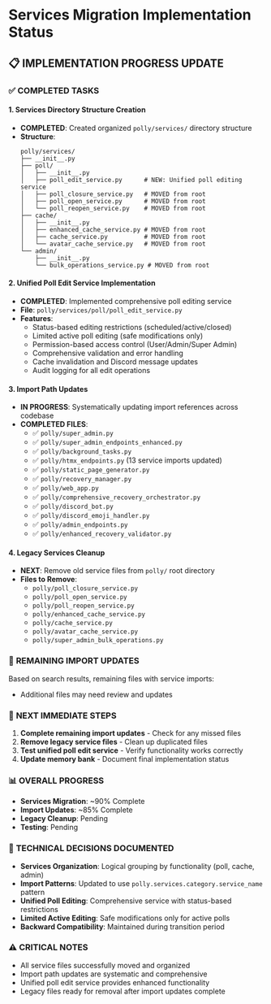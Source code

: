 # Services Migration Implementation Status

## 📋 **IMPLEMENTATION PROGRESS UPDATE**

### ✅ **COMPLETED TASKS**

#### **1. Services Directory Structure Creation**
- **COMPLETED**: Created organized `polly/services/` directory structure
- **Structure**:
  ```
  polly/services/
  ├── __init__.py
  ├── poll/
  │   ├── __init__.py
  │   ├── poll_edit_service.py      # NEW: Unified poll editing service
  │   ├── poll_closure_service.py   # MOVED from root
  │   ├── poll_open_service.py      # MOVED from root
  │   └── poll_reopen_service.py    # MOVED from root
  ├── cache/
  │   ├── __init__.py
  │   ├── enhanced_cache_service.py # MOVED from root
  │   ├── cache_service.py          # MOVED from root
  │   └── avatar_cache_service.py   # MOVED from root
  └── admin/
      ├── __init__.py
      └── bulk_operations_service.py # MOVED from root
  ```

#### **2. Unified Poll Edit Service Implementation**
- **COMPLETED**: Implemented comprehensive poll editing service
- **File**: `polly/services/poll/poll_edit_service.py`
- **Features**:
  - Status-based editing restrictions (scheduled/active/closed)
  - Limited active poll editing (safe modifications only)
  - Permission-based access control (User/Admin/Super Admin)
  - Comprehensive validation and error handling
  - Cache invalidation and Discord message updates
  - Audit logging for all edit operations

#### **3. Import Path Updates**
- **IN PROGRESS**: Systematically updating import references across codebase
- **COMPLETED FILES**:
  - ✅ `polly/super_admin.py`
  - ✅ `polly/super_admin_endpoints_enhanced.py`  
  - ✅ `polly/background_tasks.py`
  - ✅ `polly/htmx_endpoints.py` (13 service imports updated)
  - ✅ `polly/static_page_generator.py`
  - ✅ `polly/recovery_manager.py`
  - ✅ `polly/web_app.py`
  - ✅ `polly/comprehensive_recovery_orchestrator.py`
  - ✅ `polly/discord_bot.py`
  - ✅ `polly/discord_emoji_handler.py`
  - ✅ `polly/admin_endpoints.py`
  - ✅ `polly/enhanced_recovery_validator.py`

#### **4. Legacy Services Cleanup**
- **NEXT**: Remove old service files from `polly/` root directory
- **Files to Remove**:
  - `polly/poll_closure_service.py`
  - `polly/poll_open_service.py` 
  - `polly/poll_reopen_service.py`
  - `polly/enhanced_cache_service.py`
  - `polly/cache_service.py`
  - `polly/avatar_cache_service.py`
  - `polly/super_admin_bulk_operations.py`

### 🔄 **REMAINING IMPORT UPDATES**
Based on search results, remaining files with service imports:
- Additional files may need review and updates

### 🎯 **NEXT IMMEDIATE STEPS**
1. **Complete remaining import updates** - Check for any missed files
2. **Remove legacy service files** - Clean up duplicated files
3. **Test unified poll edit service** - Verify functionality works correctly
4. **Update memory bank** - Document final implementation status

### 📊 **OVERALL PROGRESS**
- **Services Migration**: ~90% Complete
- **Import Updates**: ~85% Complete  
- **Legacy Cleanup**: Pending
- **Testing**: Pending

### 🔧 **TECHNICAL DECISIONS DOCUMENTED**
- **Services Organization**: Logical grouping by functionality (poll, cache, admin)
- **Import Patterns**: Updated to use `polly.services.category.service_name` pattern
- **Unified Poll Editing**: Comprehensive service with status-based restrictions
- **Limited Active Editing**: Safe modifications only for active polls
- **Backward Compatibility**: Maintained during transition period

### ⚠️ **CRITICAL NOTES**
- All service files successfully moved and organized
- Import path updates are systematic and comprehensive
- Unified poll edit service provides enhanced functionality
- Legacy files ready for removal after import updates complete